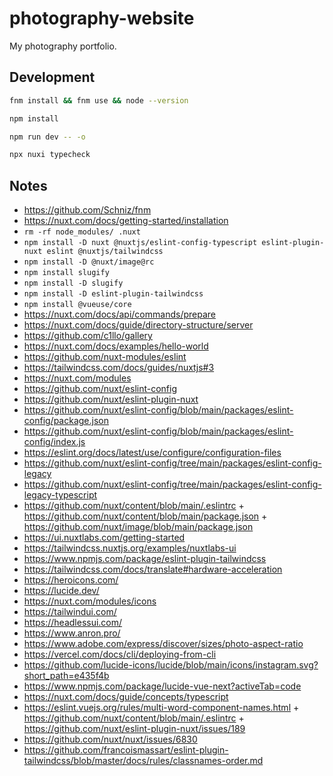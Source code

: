 # photography-website

My photography portfolio.

## Development

```bash
fnm install && fnm use && node --version
```

```bash
npm install
```

```bash
npm run dev -- -o
```

```bash
npx nuxi typecheck
```

## Notes

- https://github.com/Schniz/fnm
- https://nuxt.com/docs/getting-started/installation
- `rm -rf node_modules/ .nuxt`
- `npm install -D nuxt @nuxtjs/eslint-config-typescript eslint-plugin-nuxt eslint @nuxtjs/tailwindcss`
- `npm install -D @nuxt/image@rc`
- `npm install slugify`
- `npm install -D slugify`
- `npm install -D eslint-plugin-tailwindcss`
- `npm install @vueuse/core`
- https://nuxt.com/docs/api/commands/prepare
- https://nuxt.com/docs/guide/directory-structure/server
- https://github.com/c1llo/gallery
- https://nuxt.com/docs/examples/hello-world
- https://github.com/nuxt-modules/eslint
- https://tailwindcss.com/docs/guides/nuxtjs#3
- https://nuxt.com/modules
- https://github.com/nuxt/eslint-config
- https://github.com/nuxt/eslint-plugin-nuxt
- https://github.com/nuxt/eslint-config/blob/main/packages/eslint-config/package.json
- https://github.com/nuxt/eslint-config/blob/main/packages/eslint-config/index.js
- https://eslint.org/docs/latest/use/configure/configuration-files
- https://github.com/nuxt/eslint-config/tree/main/packages/eslint-config-legacy
- https://github.com/nuxt/eslint-config/tree/main/packages/eslint-config-legacy-typescript
- https://github.com/nuxt/content/blob/main/.eslintrc + https://github.com/nuxt/content/blob/main/package.json + https://github.com/nuxt/image/blob/main/package.json
- https://ui.nuxtlabs.com/getting-started
- https://tailwindcss.nuxtjs.org/examples/nuxtlabs-ui
- https://www.npmjs.com/package/eslint-plugin-tailwindcss
- https://tailwindcss.com/docs/translate#hardware-acceleration
- https://heroicons.com/
- https://lucide.dev/
- https://nuxt.com/modules/icons
- https://tailwindui.com/
- https://headlessui.com/
- https://www.anron.pro/
- https://www.adobe.com/express/discover/sizes/photo-aspect-ratio
- https://vercel.com/docs/cli/deploying-from-cli
- https://github.com/lucide-icons/lucide/blob/main/icons/instagram.svg?short_path=e435f4b
- https://www.npmjs.com/package/lucide-vue-next?activeTab=code
- https://nuxt.com/docs/guide/concepts/typescript
- https://eslint.vuejs.org/rules/multi-word-component-names.html + https://github.com/nuxt/content/blob/main/.eslintrc + https://github.com/nuxt/eslint-plugin-nuxt/issues/189
- https://github.com/nuxt/nuxt/issues/6830
- https://github.com/francoismassart/eslint-plugin-tailwindcss/blob/master/docs/rules/classnames-order.md
